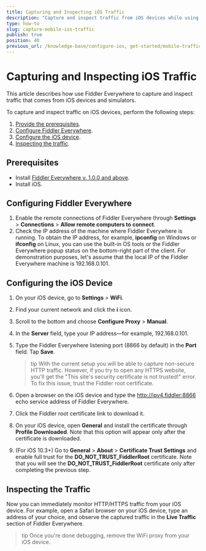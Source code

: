```yaml
---
title: Capturing and Inspecting iOS Traffic
description: "Capture and inspect traffic from iOS devices while using the Fiddler Everywhere web-debugging HTTP-proxy tool."
type: how-to
slug: capture-mobile-ios-traffic
publish: true
position: 40
previous_url: /knowledge-base/configure-ios, get-started/mobile-traffic/configure-ios
---
```


# Capturing and Inspecting iOS Traffic

This article describes how use Fiddler Everywhere to capture and inspect traffic that comes from iOS devices and simulators.

To capture and inspect traffic on iOS devices, perform the following steps:

1. [Provide the prerequisites](#prerequisites).
1. [Configure Fiddler Everywhere](#configuring-fiddler-everywhere).
1. [Configure the iOS device](#configuring-the-ios-device).
1. [Inspecting the traffic](#inspecting-the-browser-traffic).

## Prerequisites

- Install [Fiddler Everywhere v. 1.0.0 and above](https://www.telerik.com/download/fiddler-everywhere).
- Install iOS.

## Configuring Fiddler Everywhere

1. Enable the remote connections of Fiddler Everywhere through **Settings** > **Connections** > **Allow remote computers to connect**.
1. Check the IP address of the machine where Fiddler Everywhere is running. To obtain the IP address, for example, **ipconfig** on Windows or **ifconfig** on Linux, you can use the built-in OS tools or the Fiddler Everywhere popup status on the bottom-right part of the client. For demonstration purposes, let's assume that the local IP of the Fiddler Everywhere machine is 192.168.0.101.

## Configuring the iOS Device

1. On your iOS device, go to **Settings** > **WiFi**.
1. Find your current network and click the **i** icon.
1. Scroll to the bottom and choose **Configure Proxy** > **Manual**.
1. In the **Server** field, type your IP address&mdash;for example, 192.168.0.101.
1. Type the Fiddler Everywhere listening port (8866 by default) in the **Port** field. Tap **Save**.

    >tip With the current setup you will be able to capture non-secure HTTP traffic. However, if you try to open any HTTPS website, you'll get the "This site's security certificate is not trusted!" error. To fix this issue, trust the Fiddler root certificate.
1. Open a browser on the iOS device and type the http://ipv4.fiddler:8866 echo service address of Fiddler Everywhere.
1. Click the Fiddler root certificate link to download it.
1. On your iOS device, open **General** and install the certificate through **Profile Downloaded**. Note that this option will appear only after the certificate is downloaded.
1. (For iOS 10.3+) Go to **General** > **About** > **Certificate Trust Settings** and enable full trust for the **DO_NOT_TRUST_FiddlerRoot** certificate. Note that you will see the **DO_NOT_TRUST_FiddlerRoot** certificate only after completing the previous step.

## Inspecting the Traffic

Now you can immediately monitor HTTP/HTTPS traffic from your iOS device. For example, open a Safari browser on your iOS device, type an address of your choice, and observe the captured traffic in the **Live Traffic** section of Fiddler Everywhere.

>tip Once you're done debugging, remove the WiFi proxy from your iOS device.
